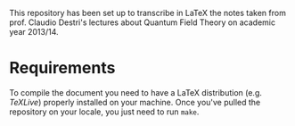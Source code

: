 This repository has been set up to transcribe in LaTeX the notes taken
from prof. Claudio Destri's lectures about Quantum Field Theory on academic
year 2013/14.


# Requirements

To compile the document you need to have a LaTeX distribution (e.g.
_TeXLive_) properly installed on your machine. Once you've pulled the
repository on your locale, you just need to run `make`.
